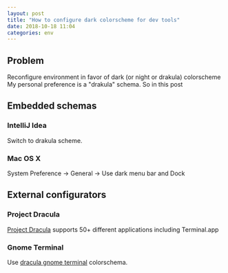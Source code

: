```yaml
---
layout: post
title: "How to configure dark colorscheme for dev tools"
date: 2018-10-18 11:04
categories: env
---
```


## Problem
Reconfigure environment in favor of dark (or night or drakula) colorscheme
My personal preference is a "drakula" schema. So in this post 

## Embedded schemas

### IntelliJ Idea

Switch to drakula scheme.

### Mac OS X

System Preference -> General -> Use dark menu bar and Dock

## External configurators
### Project Dracula

[Project Dracula](https://draculatheme.com/) supports 50+ different applications including Terminal.app 

### Gnome Terminal

Use [dracula gnome terminal](https://github.com/dracula/gnome-terminal) colorschema.
